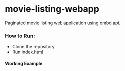 # movie-listing-webapp
Paginated movie listing web application using ombd api.

### How to Run:
  - Clone the repository.
  - Run index.html
  
#### Working Example
